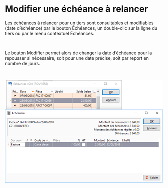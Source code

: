 # Modifier une échéance à relancer
Les échéances à relancer pour un tiers sont consultables et modifiables 
 (date d’échéance) par le bouton Échéances, un double-clic sur la ligne 
 du tiers ou par le menu contextuel Échéances.


 


Le bouton Modifier permet alors de changer la date d’échéance pour la 
 repousser si nécessaire, soit pour une date précise, soit par report en 
 nombre de jours.


 


![](../assets/images/Relancer/Fenetre_echeancier.png)
